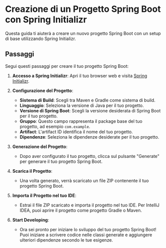 # Creazione di un Progetto Spring Boot con Spring Initializr

Questa guida ti aiuterà a creare un nuovo progetto Spring Boot con un setup di base utilizzando Spring Initializr.

## Passaggi

Segui questi passaggi per creare il tuo progetto Spring Boot:

1. **Accesso a Spring Initializr**: Apri il tuo browser web e visita [Spring Initializr](https://start.spring.io/).


2. **Configurazione del Progetto**:
    - **Sistema di Build**: Scegli tra Maven e Gradle come sistema di build.
    - **Linguaggio**: Seleziona la versione di Java per il tuo progetto.
    - **Versione di Spring Boot**: Scegli la versione desiderata di Spring Boot per il tuo progetto.
    - **Gruppo**: Questo campo rappresenta il package base del tuo progetto, ad esempio `com.example`.
    - **Artifact**: L'artifact ID identifica il nome del tuo progetto.
    - **Dipendenze**: Seleziona le dipendenze desiderate per il tuo progetto.


3. **Generazione del Progetto**:
    - Dopo aver configurato il tuo progetto, clicca sul pulsante "Generate" per generare il tuo progetto Spring Boot.


4. **Scarica il Progetto**:
    - Una volta generato, verrà scaricato un file ZIP contenente il tuo progetto Spring Boot.


5. **Importa il Progetto nel tuo IDE**:
    - Estrai il file ZIP scaricato e importa il progetto nel tuo IDE. Per IntelliJ IDEA, puoi aprire il progetto come progetto Gradle o Maven.


6. **Start Developing**:
    - Ora sei pronto per iniziare lo sviluppo del tuo progetto Spring Boot! Puoi iniziare a scrivere codice nelle classi generate e aggiungere ulteriori dipendenze secondo le tue esigenze.
